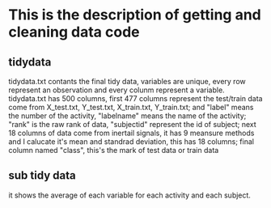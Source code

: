 # This is the description of getting and cleaning data code
## tidydata
tidydata.txt contants the final tidy data, variables are unique, every row represent an observation and every colunm represent a variable.
tidydata.txt has 500 columns, first 477 columns represent the test/train data come from X_test.txt, Y_test.txt, X_train.txt, Y_train.txt; and "label" means the number of the activity, "labelname" means the name of the activity; "rank" is the raw rank of data, "subjectid" represent the id of subject; next 18 columns of data come from inertail signals, it has 9 meansure methods and I calucate it's mean and standrad deviation, this has 18 columns; final column named "class", this's the mark of test data or train data

## sub tidy data
it shows the average of each variable for each activity and each subject.
